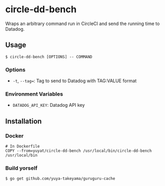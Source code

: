 # circle-dd-bench

Wraps an arbitrary command run in CircleCI and send the running time to Datadog.

## Usage

```
$ circle-dd-bench [OPTIONS] -- COMMAND
```

### Options

* `-t`, `--tag=`: Tag to send to Datadog with TAG:VALUE format

### Environment Variables

* `DATADOG_API_KEY`: Datadog API key

## Installation

### Docker

```
# In Dockerfile
COPY --from=yuyat/circle-dd-bench /usr/local/bin/circle-dd-bench /usr/local/bin
```

### Build yorself

```
$ go get github.com/yuya-takeyama/guruguru-cache
```

